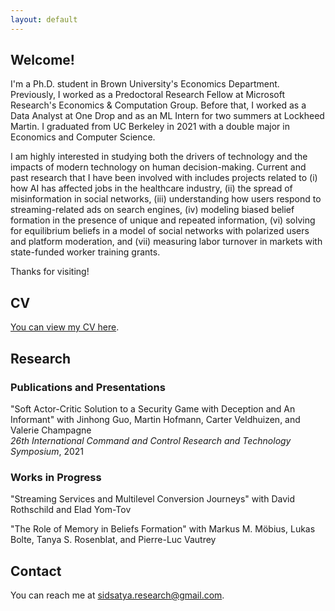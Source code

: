 ```yaml
---
layout: default
---
```

## Welcome!
I'm a Ph.D. student in Brown University's Economics Department. Previously, I worked as a Predoctoral Research Fellow at Microsoft Research's Economics & Computation Group. Before that, I worked as a Data Analyst at One Drop and as an ML Intern for two summers at Lockheed Martin. I graduated from UC Berkeley in 2021 with a double major in Economics and Computer Science. 

I am highly interested in studying both the drivers of technology and the impacts of modern technology on human decision-making. Current and past research that I have been involved with includes projects related to (i) how AI has affected jobs in the healthcare industry, (ii) the spread of misinformation in social networks, (iii) understanding how users respond to streaming-related ads on search engines, (iv) modeling biased belief formation in the presence of unique and repeated information, (vi) solving for equilibrium beliefs in a model of social networks with polarized users and platform moderation, and (vii) measuring labor turnover in markets with state-funded worker training grants. 

Thanks for visiting!

## CV
[You can view my CV here](./assets/cv_sid_satya.pdf). 

## Research

### Publications and Presentations
"Soft Actor-Critic Solution to a Security Game with Deception and An Informant" with Jinhong Guo, Martin Hofmann, Carter Veldhuizen, and Valerie Champagne\
_26th International Command and Control Research and Technology Symposium_, 2021

### Works in Progress
"Streaming Services and Multilevel Conversion Journeys" with David Rothschild and Elad Yom-Tov

"The Role of Memory in Beliefs Formation" with Markus M. Möbius, Lukas Bolte, Tanya S. Rosenblat, and Pierre-Luc Vautrey

## Contact
You can reach me at [sidsatya.research@gmail.com](sidsatya.research@gmail.com).

